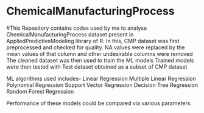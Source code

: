 # ChemicalManufacturingProcess
#This Repository contains codes used by me to analyse ChemicalManufacturingProcess dataset present in AppliedPredictiveModeling library of R.
In this, CMP dataset was first preprocessed and checked for quality.
NA values were replaced by the mean values of that column and other undesirable columns were removed
The cleaned dataset was then used to train the ML models
Trained models were then tested with Test dataset obtained as a subset of CMP dataset

ML algorithms used includes- Linear Regression
                             Multiple Linear Regression
                             Polynomial Regression
                             Support Vector Regression
                             Decision Tree Regression
                             Random Forest Regression
                             
Performance of these models could be compared via various parameters.

